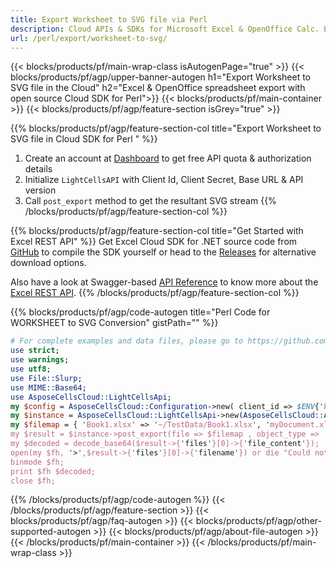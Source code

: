 ```yaml
---
title: Export Worksheet to SVG file via Perl
description: Cloud APIs & SDKs for Microsoft Excel & OpenOffice Calc. Export workbok or interanl object to kinds of format file in the Cloud.
url: /perl/export/worksheet-to-svg/
---
```



{{< blocks/products/pf/main-wrap-class isAutogenPage="true" >}}
{{< blocks/products/pf/agp/upper-banner-autogen h1="Export Worksheet to SVG file in the Cloud" h2="Excel & OpenOffice spreadsheet export with open source Cloud SDK for Perl">}}
{{< blocks/products/pf/main-container >}}
{{< blocks/products/pf/agp/feature-section isGrey="true" >}}

{{% blocks/products/pf/agp/feature-section-col title="Export Worksheet to SVG file in Cloud SDK for Perl " %}}
1. Create an account at <a href="https://dashboard.aspose.cloud/">Dashboard</a> to get free API quota & authorization details
1. Initialize ```LightCellsAPI``` with Client Id, Client Secret, Base URL & API version
1. Call ```post_export``` method to get the resultant SVG stream
{{% /blocks/products/pf/agp/feature-section-col %}}

{{% blocks/products/pf/agp/feature-section-col title="Get Started with Excel REST API" %}}
Get Excel Cloud SDK for .NET source code from [GitHub](https://github.com/aspose-cells-cloud/aspose-cells-cloud-perl) to compile the SDK yourself or head to the [Releases](https://github.com/aspose-cells-cloud/aspose-cells-cloud-perl/releases) for alternative download options. 

Also have a look at Swagger-based [API Reference](https://apireference.aspose.cloud/cells/#/LightCells/PostExport) to know more about the [Excel REST API](https://products.aspose.cloud/cells/curl/).
{{% /blocks/products/pf/agp/feature-section-col %}}

{{% blocks/products/pf/agp/code-autogen title="Perl Code for WORKSHEET to SVG Conversion" gistPath="" %}}
```perl
# For complete examples and data files, please go to https://github.com/aspose-cells-cloud/aspose-cells-cloud-perl/
use strict;
use warnings;
use utf8; 
use File::Slurp;
use MIME::Base64;
use AsposeCellsCloud::LightCellsApi;
my $config = AsposeCellsCloud::Configuration->new( client_id => $ENV{'ProductClientId'}, client_secret => $ENV{'ProductClientSecret'});
my $instance = AsposeCellsCloud::LightCellsApi->new(AsposeCellsCloud::ApiClient->new( $config));
my $filemap = { 'Book1.xlsx' => '~/TestData/Book1.xlsx', 'myDocument.xlsx' => ~/TestData/myDocument.xlsx'};
my $result = $instance->post_export(file => $filemap , object_type => 'worksheet',format => 'svg');
my $decoded = decode_base64($result->{'files'}[0]->{'file_content'});
open(my $fh, '>',$result->{'files'}[0]->{'filename'}) or die "Could not open file!";
binmode $fh;
print $fh $decoded;
close $fh;
```

{{% /blocks/products/pf/agp/code-autogen %}}
{{< /blocks/products/pf/agp/feature-section >}}
{{< blocks/products/pf/agp/faq-autogen >}}
{{< blocks/products/pf/agp/other-supported-autogen >}}
{{< blocks/products/pf/agp/about-file-autogen >}}
{{< /blocks/products/pf/main-container >}}
{{< /blocks/products/pf/main-wrap-class >}}
